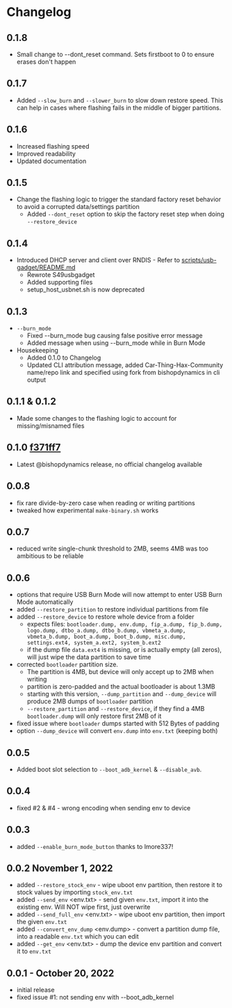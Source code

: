 # Changelog

## 0.1.8
* Small change to --dont_reset command. Sets firstboot to 0 to ensure erases don't happen

## 0.1.7
* Added `--slow_burn` and `--slower_burn` to slow down restore speed. This can help in cases where flashing fails in the middle of
bigger partitions.

## 0.1.6
* Increased flashing speed
* Improved readability
* Updated documentation

## 0.1.5
* Change the flashing logic to trigger the standard factory reset behavior to avoid a corrupted data/settings partition
  * Added `--dont_reset` option to skip the factory reset step when doing `--restore_device`

## 0.1.4
* Introduced DHCP server and client over RNDIS - Refer to [scripts/usb-gadget/README.md](scripts/usb-gadget/README.md)
  * Rewrote S49usbgadget
  * Added supporting files
  * setup_host_usbnet.sh is now deprecated

## 0.1.3
* `--burn_mode`
  * Fixed --burn_mode bug causing false positive error message
  * Added message when using --burn_mode while in Burn Mode
* Housekeeping
  * Added 0.1.0 to Changelog
  * Updated CLI attribution message, added Car-Thing-Hax-Community name/repo link and specified using fork from bishopdynamics in cli output

## 0.1.1 & 0.1.2
* Made some changes to the flashing logic to account for missing/misnamed files

## 0.1.0 [f371ff7](https://github.com/bishopdynamics/superbird-tool/tree/f371ff715ee4b0ba4f689d9785a7513731242d38)
* Latest @bishopdynamics release, no official changelog available

## 0.0.8
* fix rare divide-by-zero case when reading or writing partitions
* tweaked how experimental `make-binary.sh` works

## 0.0.7
* reduced write single-chunk threshold to 2MB, seems 4MB was too ambitious to be reliable

## 0.0.6
* options that require USB Burn Mode will now attempt to enter USB Burn Mode automatically
* added `--restore_partition` to restore individual partitions from file
* added `--restore_device` to restore whole device from a folder
  * expects files: `bootloader.dump, env.dump, fip_a.dump, fip_b.dump, logo.dump, dtbo_a.dump, dtbo_b.dump, vbmeta_a.dump, vbmeta_b.dump, boot_a.dump, boot_b.dump, misc.dump, settings.ext4, system_a.ext2, system_b.ext2`
  * if the dump file `data.ext4` is missing, or is actually empty (all zeros), will just wipe the data partition to save time
* corrected `bootloader` partition size. 
  * The partition is 4MB, but device will only accept up to 2MB when writing
  * partition is zero-padded and the actual bootloader is about 1.3MB
  * starting with this version, `--dump_partition` and `--dump_device` will produce 2MB dumps of `bootloader` partition
  * `--restore_partition` and `--restore_device`, if they find a 4MB `bootloader.dump` will only restore first 2MB of it
* fixed issue where `bootloader` dumps started with 512 Bytes of padding
* option `--dump_device` will convert `env.dump` into `env.txt` (keeping both)

## 0.0.5
* Added boot slot selection to `--boot_adb_kernel` & `--disable_avb`.

## 0.0.4
* fixed #2 & #4 - wrong encoding when sending env to device

## 0.0.3
* added `--enable_burn_mode_button` thanks to lmore337!

## 0.0.2 November 1, 2022

* added `--restore_stock_env` - wipe uboot env partition, then restore it to stock values by importing `stock_env.txt`
* added `--send_env` <env.txt> - send given `env.txt`, import it into the existing env. Will NOT wipe first, just overwrite
* added `--send_full_env` <env.txt> - wipe uboot env partition, then import the given `env.txt`
* added `--convert_env_dump` <env.dump> - convert a partition dump file, into a readable `env.txt` which you can edit
* added `--get_env` <env.txt> - dump the device env partition and convert it to `env.txt` 


## 0.0.1 - October 20, 2022
* initial release
* fixed issue #1: not sending env with --boot_adb_kernel